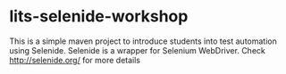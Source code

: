 # lits-selenide-workshop
This is a simple maven project to introduce students into test automation using Selenide.
Selenide is a wrapper for Selenium WebDriver. Check http://selenide.org/ for more details
